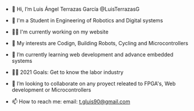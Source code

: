 - 👋 Hi, I’m Luis Ángel Terrazas García @LuisTerrazasG

- 🦾 I'm a Student in Engineering of Robotics and Digital systems 

- 🧑‍💻 I'm currently working on my website

- 👀 My interests are Codign, Building Robots, Cycling and Microcontrollers 

- 🌱 I’m currently learning web development and advance embedded systems

- 👨‍💼 2021 Goals: Get to know the labor industry

- 💞️ I’m looking to collaborate on any proyect releated to FPGA's, Web development or Microcontrollers

- 📫 How to reach me:
  email: t.gluis90@gmail.com

<!---
LuisTerrazasG/LuisTerrazasG is a ✨ special ✨ repository because its `README.md` (this file) appears on your GitHub profile.
You can click the Preview link to take a look at your changes.
--->
